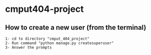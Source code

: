 # cmput404-project

## How to create a new user (from the terminal)
```
1- cd to directory "cmput_404_project"
2- Run command "python manage.py createsuperuser"
3- Answer the prompts
```
